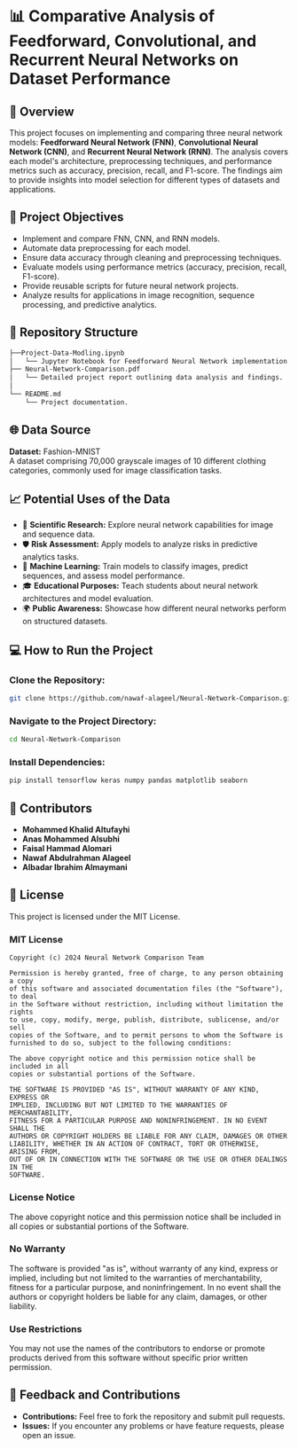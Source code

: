 # 📊 Comparative Analysis of Feedforward, Convolutional, and Recurrent Neural Networks on Dataset Performance

## 📄 Overview

This project focuses on implementing and comparing three neural network models: **Feedforward Neural Network (FNN)**, **Convolutional Neural Network (CNN)**, and **Recurrent Neural Network (RNN)**. The analysis covers each model's architecture, preprocessing techniques, and performance metrics such as accuracy, precision, recall, and F1-score. The findings aim to provide insights into model selection for different types of datasets and applications.

## 🚀 Project Objectives

- Implement and compare FNN, CNN, and RNN models.
- Automate data preprocessing for each model.
- Ensure data accuracy through cleaning and preprocessing techniques.
- Evaluate models using performance metrics (accuracy, precision, recall, F1-score).
- Provide reusable scripts for future neural network projects.
- Analyze results for applications in image recognition, sequence processing, and predictive analytics.

## 📂 Repository Structure

```bash
├──Project-Data-Modling.ipynb
│   └── Jupyter Notebook for Feedforward Neural Network implementation.
├── Neural-Network-Comparison.pdf
│   └── Detailed project report outlining data analysis and findings.
│
└── README.md
    └── Project documentation.
```

## 🌐 Data Source

**Dataset:** Fashion-MNIST  
A dataset comprising 70,000 grayscale images of 10 different clothing categories, commonly used for image classification tasks.

## 📈 Potential Uses of the Data

- 🔬 **Scientific Research:** Explore neural network capabilities for image and sequence data.
- 🛡️ **Risk Assessment:** Apply models to analyze risks in predictive analytics tasks.
- 🤖 **Machine Learning:** Train models to classify images, predict sequences, and assess model performance.
- 🎓 **Educational Purposes:** Teach students about neural network architectures and model evaluation.
- 🌍 **Public Awareness:** Showcase how different neural networks perform on structured datasets.

## 💻 How to Run the Project

### Clone the Repository:

```bash
git clone https://github.com/nawaf-alageel/Neural-Network-Comparison.git
```

### Navigate to the Project Directory:

```bash
cd Neural-Network-Comparison
```

### Install Dependencies:

```bash
pip install tensorflow keras numpy pandas matplotlib seaborn
```

## 📝 Contributors

- **Mohammed Khalid Altufayhi**  
- **Anas Mohammed Alsubhi**  
- **Faisal Hammad Alomari**  
- **Nawaf Abdulrahman Alageel**  
- **Albadar Ibrahim Almaymani**  

## 📜 License

This project is licensed under the MIT License.

### MIT License

```
Copyright (c) 2024 Neural Network Comparison Team

Permission is hereby granted, free of charge, to any person obtaining a copy
of this software and associated documentation files (the "Software"), to deal
in the Software without restriction, including without limitation the rights
to use, copy, modify, merge, publish, distribute, sublicense, and/or sell
copies of the Software, and to permit persons to whom the Software is
furnished to do so, subject to the following conditions:

The above copyright notice and this permission notice shall be included in all
copies or substantial portions of the Software.

THE SOFTWARE IS PROVIDED "AS IS", WITHOUT WARRANTY OF ANY KIND, EXPRESS OR
IMPLIED, INCLUDING BUT NOT LIMITED TO THE WARRANTIES OF MERCHANTABILITY,
FITNESS FOR A PARTICULAR PURPOSE AND NONINFRINGEMENT. IN NO EVENT SHALL THE
AUTHORS OR COPYRIGHT HOLDERS BE LIABLE FOR ANY CLAIM, DAMAGES OR OTHER
LIABILITY, WHETHER IN AN ACTION OF CONTRACT, TORT OR OTHERWISE, ARISING FROM,
OUT OF OR IN CONNECTION WITH THE SOFTWARE OR THE USE OR OTHER DEALINGS IN THE
SOFTWARE.
```

### License Notice

The above copyright notice and this permission notice shall be included in all copies or substantial portions of the Software.

### No Warranty

The software is provided "as is", without warranty of any kind, express or implied, including but not limited to the warranties of merchantability, fitness for a particular purpose, and noninfringement. In no event shall the authors or copyright holders be liable for any claim, damages, or other liability.

### Use Restrictions

You may not use the names of the contributors to endorse or promote products derived from this software without specific prior written permission.

## 💬 Feedback and Contributions

- **Contributions:** Feel free to fork the repository and submit pull requests.  
- **Issues:** If you encounter any problems or have feature requests, please open an issue.
